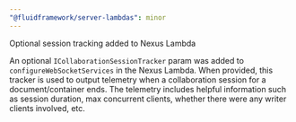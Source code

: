 ```yaml
---
"@fluidframework/server-lambdas": minor
---
```


Optional session tracking added to Nexus Lambda

An optional `ICollaborationSessionTracker` param was added to `configureWebSocketServices` in the Nexus Lambda. When provided, this tracker is used to output telemetry when a collaboration session for a document/container ends. The telemetry includes helpful information such as session duration, max concurrent clients, whether there were any writer clients involved, etc.
